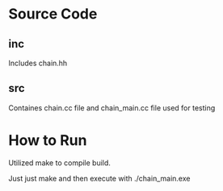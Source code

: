 # Source Code

## inc
Includes chain.hh 

## src
Containes chain.cc file and chain_main.cc file used for testing

# How to Run

Utilized make to compile build.

Just just make and then execute with ./chain_main.exe
